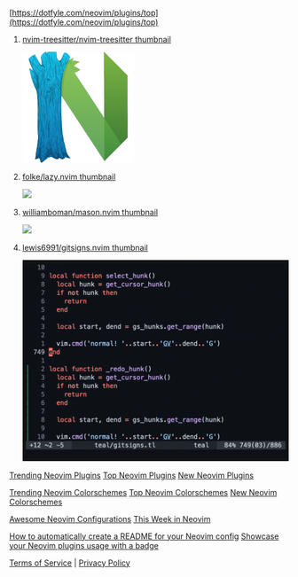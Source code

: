 [https://dotfyle.com/neovim/plugins/top](https://dotfyle.com/neovim/plugins/top)

  

1. [nvim-treesitter/nvim-treesitter thumbnail](https://dotfyle.com/plugins/nvim-treesitter/nvim-treesitter)
    
    [![](https://raw.githubusercontent.com/nvim-treesitter/nvim-treesitter/master/assets/logo.png)](https://raw.githubusercontent.com/nvim-treesitter/nvim-treesitter/master/assets/logo.png)
    

3. [folke/lazy.nvim thumbnail](https://dotfyle.com/plugins/folke/lazy.nvim)
    
    [![](https://user-images.githubusercontent.com/292349/208301737-68fb279c-ba70-43ef-a369-8c3e8367d6b1.png)](https://user-images.githubusercontent.com/292349/208301737-68fb279c-ba70-43ef-a369-8c3e8367d6b1.png)
    
4. [williamboman/mason.nvim thumbnail](https://dotfyle.com/plugins/williamboman/mason.nvim)
    
    [![](https://user-images.githubusercontent.com/6705160/177617680-d62caf26-f253-4ace-ab57-4b590595adca.png)](https://user-images.githubusercontent.com/6705160/177617680-d62caf26-f253-4ace-ab57-4b590595adca.png)
    

6. [lewis6991/gitsigns.nvim thumbnail](https://dotfyle.com/plugins/lewis6991/gitsigns.nvim)
    
    [![](https://raw.githubusercontent.com/lewis6991/media/main/gitsigns_blame.gif)](https://raw.githubusercontent.com/lewis6991/media/main/gitsigns_blame.gif)
    

[Trending Neovim Plugins](https://dotfyle.com/neovim/plugins/trending) [Top Neovim Plugins](https://dotfyle.com/neovim/plugins/top) [New Neovim Plugins](https://dotfyle.com/neovim/plugins/new)

[Trending Neovim Colorschemes](https://dotfyle.com/neovim/colorscheme/trending) [Top Neovim Colorschemes](https://dotfyle.com/neovim/colorscheme/top) [New Neovim Colorschemes](https://dotfyle.com/neovim/colorscheme/new)

[Awesome Neovim Configurations](https://dotfyle.com/neovim/configurations/top) [This Week in Neovim](https://dotfyle.com/this-week-in-neovim)

[How to automatically create a README for your Neovim config](https://dotfyle.com/guides/auto-generated-readme) [Showcase your Neovim plugins usage with a badge](https://dotfyle.com/guides/plugin-usage-badge)

[Terms of Service](https://dotfyle.com/terms) | [Privacy Policy](https://dotfyle.com/privacy)